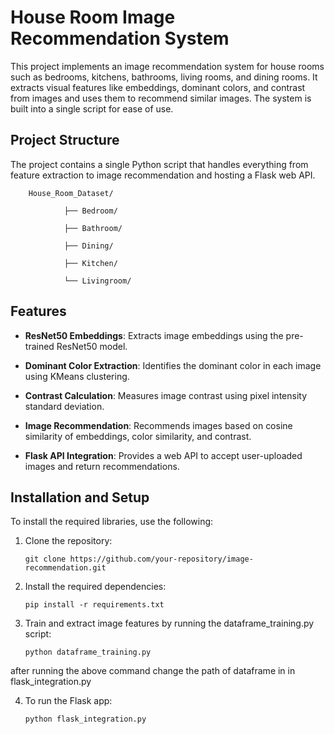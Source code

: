 # House Room Image Recommendation System

This project implements an image recommendation system for house rooms such as bedrooms, kitchens, bathrooms, living rooms, and dining rooms. It extracts visual features like embeddings, dominant colors, and contrast from images and uses them to recommend similar images. The system is built into a single script for ease of use.

## Project Structure

The project contains a single Python script that handles everything from feature extraction to image recommendation and hosting a Flask web API.

        House_Room_Dataset/
        
                ├── Bedroom/
                        
                ├── Bathroom/
                        
                ├── Dining/
                        
                ├── Kitchen/
                        
                └── Livingroom/


## Features

- **ResNet50 Embeddings**: 
  Extracts image embeddings using the pre-trained ResNet50 model.
  
- **Dominant Color Extraction**: 
  Identifies the dominant color in each image using KMeans clustering.
  
- **Contrast Calculation**: 
  Measures image contrast using pixel intensity standard deviation.
  
- **Image Recommendation**: 
  Recommends images based on cosine similarity of embeddings, color similarity, and contrast.

- **Flask API Integration**: 
  Provides a web API to accept user-uploaded images and return recommendations.

## Installation and Setup

To install the required libraries, use the following:

1.  Clone the repository:
   
        git clone https://github.com/your-repository/image-recommendation.git

2.  Install the required dependencies:

        pip install -r requirements.txt

3.  Train and extract image features by running the dataframe_training.py script:
        
        python dataframe_training.py

after running the above command change the path of dataframe in in flask_integration.py

4.  To run the Flask app:
        
        python flask_integration.py


